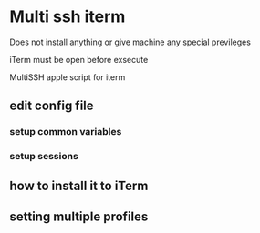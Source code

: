 # Multi ssh iterm

Does not install anything or give machine any special previleges

iTerm must be open before exsecute


MultiSSH apple script for iterm
## edit config file

### setup common variables

### setup sessions

## how to install it to iTerm

## setting multiple profiles
